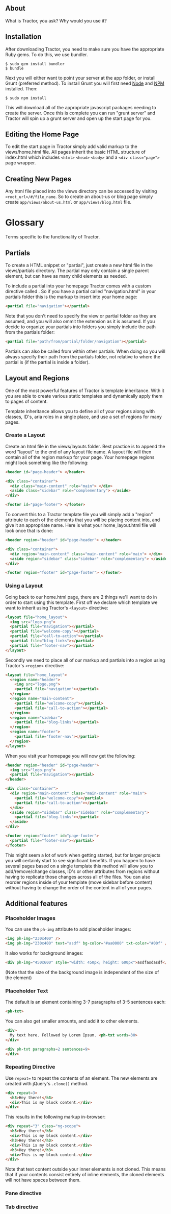 ## About
What is Tractor, you ask? Why would you use it?

## Installation
After downloading Tractor, you need to make sure you have the appropriate Ruby gems. To do this, we use bundler.

```shell
$ sudo gem install bundler
$ bundle
```

Next you will either want to point your server at the app folder, or install Grunt (preferred method). To install Grunt you will first need [Node](http://nodejs.org/download/) and [NPM](https://npmjs.org/) installed. Then:

```shell
$ sudo npm install
```

This will download all of the appropriate javascript packages needing to create the server. Once this is complete you can run "grunt server" and Tractor will spin up a grunt server and open up the start page for you.

## Editing the Home Page
To edit the start page in Tractor simply add valid markup to the views/home.html file. All pages inherit the basic HTML structure of index.html which includes ```<html>```  ```<head>```  ```<body>``` and a ```<div class="page">``` page wrapper.

## Creating New Pages
Any html file placed into the views directory can be accessed by visiting ```<root_url>/#/file_name```. So to create an about-us or blog page simply create ```app/views/about-us.html``` or ```app/views/blog.html``` file.

# Glossary

Terms specific to the functionality of Tractor.

## Partials
To create a HTML snippet or "partial", just create a new html file in the views/partials directory. The partial may only contain a single parent element, but can have as many child elements as needed.

To include a partial into your homepage Tractor comes with a custom directive called <partial>. So if you have a partial called "navigation.html" in your partials folder this is the markup to insert into your home page:

```html
<partial file="navigation"></partial>
```

Note that you don't need to specify the view or partial folder as they are assumed, and you will also ommit the extension as it is assumed. If you decide to organize your partials into folders you simply include the path from the partials folder:

```html
<partial file="path/from/partial/folder/navigation"></partial>
```

Partials can also be called from within other partials. When doing so you will always specify their path from the partials folder, not relative to where the partial is (if the partial is inside a folder).

## Layout and Regions

One of the most powerful features of Tractor is template inheritance. With it you are able to create various static templates and  dynamically apply them to pages of content.

Template inheritance allows you to define all of your regions along with classes, ID's, aria roles in a single place, and use a set of regions for many pages.

### Create a Layout

Create an html file in the views/layouts folder. Best practice is to append the word "layout" to the end of any layout file name. A layout file will then contain all of the region markup for your page. Your homepage regions might look something like the following:

```html
<header id="page-header"> </header>

<div class="container">
  <div class="main-content" role="main"> </div>
  <aside class="sidebar" role="complementary"> </aside>
</div>

<footer id="page-footer"> </footer>
```

To convert this to a Tractor template file you will simply add a "region" attribute to each of the elements that you will be placing content into, and give it an appropriate name. Here is what your home_layout.html file will look once that is done:

```html
<header region="header" id="page-header"> </header>

<div class="container">
  <div region="main-content" class="main-content" role="main"> </div>
  <aside region="sidebar" class="sidebar" role="complementary"> </aside>
</div>

<footer region="footer" id="page-footer"> </footer>
```
### Using a Layout

Going back to our home.html page, there are 2 things we'll want to do in order to start using this template. First off we declare which template we want to inherit using Tractor's ```<layout>``` directive:

```html
<layout file="home_layout">
  <img src="logo.png">
  <partial file="navigation"></partial>
  <partial file="welcome-copy"></partial>
  <partial file="call-to-action"></partial>
  <partial file="blog-links"></partial>
  <partial file="footer-nav"></partial>
</layout>
```

Secondly we need to place all of our markup and partials into a region using Tractor's ```<region>``` directive:

```html
<layout file="home_layout">
  <region name="header">
    <img src="logo.png">
    <partial file="navigation"></partial>
  </region>
  <region name="main-content">
    <partial file="welcome-copy"></partial>
    <partial file="call-to-action"></partial>
  </region>
  <region name="sidebar">
    <partial file="blog-links"></partial>
  </region>
  <region name="footer">
    <partial file="footer-nav"></partial>
  </region>
</layout>
```

When you visit your homepage you will now get the following:

```html
<header region="header" id="page-header">
  <img src="logo.png">
  <partial file="navigation"></partial>
</header>

<div class="container">
  <div region="main-content" class="main-content" role="main">
    <partial file="welcome-copy"></partial>
    <partial file="call-to-action"></partial>
  </div>
  <aside region="sidebar" class="sidebar" role="complementary">
    <partial file="blog-links"></partial>
  </aside>
</div>

<footer region="footer" id="page-footer">
  <partial file="footer-nav"></partial>
</footer>
```

This might seem a lot of work when getting started, but for larger projects you will certainly start to see significant benefits. If you happen to have several pages based on a single template this method will allow you to add/remove/change classes, ID's or other attributes from regions without having to replicate those changes across all of the files. You can also reorder regions inside of your template (move sidebar before content) without having to change the order of the content in all of your pages.

## Additional features

### Placeholder Images

You can use the `ph-img` attribute to add placeholder images:

```html
<img ph-img="230x400" />
<img ph-img="230x400" text="asdf" bg-color="#aa0000" txt-color="#00f" />
```

It also works for background images:

```html
<div ph-img="450x600" style="width: 450px; height: 600px">asdfasdasdf</div>
```

(Note that the size of the background image is independent of the size of the element)

### Placeholder Text

The default is an element containing 3-7 paragraphs of 3-5 sentences each:

```html
<ph-txt>
```
You can also get smaller amounts, and add it to other elements.

```html
<div>
  My text here. Followed by Lorem Ipsum. <ph-txt words=30>
</div>
```

```html
<div ph-txt paragraphs=2 sentences=9>
</div>
```

### Repeating Directive

Use `repeat=` to repeat the contents of an element. The new elements are created with jQuery's `.clone()` method.

```html
<div repeat=3>
  <h3>Hey there!</h3>
  <div>This is my block content.</div>
</div>
```
This results in the following markup in-browser:

```html
<div repeat="3" class="ng-scope">
  <h3>Hey there!</h3>
  <div>This is my block content.</div>
  <h3>Hey there!</h3>
  <div>This is my block content.</div>
  <h3>Hey there!</h3>
  <div>This is my block content.</div>
</div>
```

Note that text content outside your inner elements is not cloned. This means
that if your contents consist entirely of inline elements, the cloned elements
will not have spaces between them.


### Pane directive

### Tab directive
